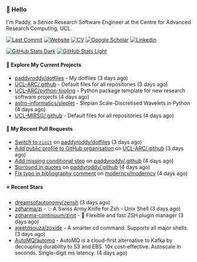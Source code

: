 ### 👋 Hello

I'm Paddy, a Senior Research Software Engineer at the Centre for Advanced
Research Computing, UCL.

[![Last Commit](https://img.shields.io/github/last-commit/paddyroddy/paddyroddy/main?label=updated)](https://github.com/paddyroddy)
[![Website](https://img.shields.io/badge/GitHub%20Pages-222?logo=githubpages&logoColor=fff&style=for-the-badge&style=flat)](https://paddyroddy.github.io)
[![CV](https://img.shields.io/badge/CV-PDF-pink.svg)](https://paddyroddy.github.io/cv)
[![Google Scholar](https://img.shields.io/badge/Google%20Scholar-4285F4?logo=googlescholar&logoColor=fff&style=for-the-badge&style=flat)](https://scholar.google.com/citations?user=OFigHUwAAAAJ)
[![Linkedin](https://img.shields.io/badge/LinkedIn-0A66C2?logo=linkedin&logoColor=fff&style=for-the-badge&style=flat)](https://www.linkedin.com/in/patrickjamesroddy)

[![GitHub Stats Dark](https://github-readme-stats-paddyroddy.vercel.app/api?username=paddyroddy&disable_animations=true&hide_border=true&hide_title=true&include_all_commits=true&rank_icon=github&show=prs_merged,reviews&show_icons=true&theme=tokyonight)](https://github.com/paddyroddy/paddyroddy#gh-dark-mode-only)
[![GitHub Stats Light](https://github-readme-stats-paddyroddy.vercel.app/api?username=paddyroddy&disable_animations=true&hide_border=true&hide_title=true&include_all_commits=true&rank_icon=github&show=prs_merged,reviews&show_icons=true&theme=default)](https://github.com/paddyroddy/paddyroddy#gh-light-mode-only)

#### 👷 Explore My Current Projects

- [paddyroddy/dotfiles](https://github.com/paddyroddy/dotfiles) - My dotfiles
  (3 days ago)
- [UCL-ARC/.github](https://github.com/UCL-ARC/.github) - Default files for all repositories
  (3 days ago)
- [UCL-ARC/python-tooling](https://github.com/UCL-ARC/python-tooling) - Python package template for new research software projects
  (4 days ago)
- [astro-informatics/sleplet](https://github.com/astro-informatics/sleplet) - Slepian Scale-Discretised Wavelets in Python
  (4 days ago)
- [UCL-MIRSG/.github](https://github.com/UCL-MIRSG/.github) - Default files for all repositories
  (4 days ago)

#### 🔨 My Recent Pull Requests

- [Switch to `zinit`](https://github.com/paddyroddy/dotfiles/pull/30) on [paddyroddy/dotfiles](https://github.com/paddyroddy/dotfiles)
  (3 days ago)
- [Add public profile to GitHub organisation](https://github.com/UCL-ARC/.github/pull/20) on [UCL-ARC/.github](https://github.com/UCL-ARC/.github)
  (3 days ago)
- [Add missing conditional step](https://github.com/paddyroddy/.github/pull/247) on [paddyroddy/.github](https://github.com/paddyroddy/.github)
  (4 days ago)
- [Surround in quotes](https://github.com/paddyroddy/.github/pull/246) on [paddyroddy/.github](https://github.com/paddyroddy/.github)
  (4 days ago)
- [Fix typo in bibliography comment](https://github.com/moderncv/moderncv/pull/206) on [moderncv/moderncv](https://github.com/moderncv/moderncv)
  (4 days ago)

#### ⭐ Recent Stars

- [dreamsofautonomy/zensh](https://github.com/dreamsofautonomy/zensh)
  (3 days ago)
- [zdharma/zi](https://github.com/zdharma/zi) - ✨ A Swiss Army Knife for Zsh - Unix Shell
  (3 days ago)
- [zdharma-continuum/zinit](https://github.com/zdharma-continuum/zinit) - 🌻 Flexible and fast ZSH plugin manager
  (3 days ago)
- [ajeetdsouza/zoxide](https://github.com/ajeetdsouza/zoxide) - A smarter cd command. Supports all major shells.
  (3 days ago)
- [AutoMQ/automq](https://github.com/AutoMQ/automq) - AutoMQ is a cloud-first alternative to Kafka by decoupling durability to S3 and EBS. 10x cost-effective. Autoscale in seconds. Single-digit ms latency.
  (4 days ago)
